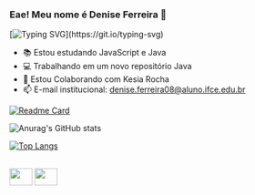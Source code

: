### Eae! Meu nome é Denise Ferreira 👋

[![Typing SVG](https://readme-typing-svg.herokuapp.com/?color=00bfbf&size=35&center=true&vCenter=true&width=1000&lines=HELLO!+MY+NAME+IS+DENISE+FERREIRA;I+study+Informatic+at+IFCE;Bem-vindo!)](https://git.io/typing-svg)

- 📚 Estou estudando JavaScript e Java
- 💻 Trabalhando em um novo repositório Java
- 👯 Estou Colaborando com Kesia Rocha
- 📫 E-mail institucional: denise.ferreira08@aluno.ifce.edu.br


[![Readme Card](https://github-readme-stats.vercel.app/api/pin/?username=DeniseFer&repo=github-readme-stats&theme=radical)](https://github.com/DeniseFer/github-readme-stats)


![Anurag's GitHub stats](https://github-readme-stats.vercel.app/api?username=DeniseFer&show_icons=true&theme=radical)


[![Top Langs](https://github-readme-stats.vercel.app/api/top-langs/?username=DeniseFer&hide_progress=true&theme=radical)](https://github.com/DeniseFer/github-readme-stats)

<div style="display: inline_block"><br>
 <link rel="stylesheet" href="https://cdn.jsdelivr.net/gh/devicons/devicon@v2.15.1/devicon.min.css">
 <img height= 30 width = 40 src="https://cdn.jsdelivr.net/gh/devicons/devicon/icons/java/java-original.svg" />
 <img height = 30 width = 40 src="https://cdn.jsdelivr.net/gh/devicons/devicon/icons/javascript/javascript-original.svg" />
</div>         
          
